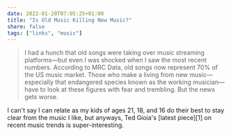 ```yaml
---
date: 2022-01-20T07:05:25+01:00
title: "Is Old Music Killing New Music?"
share: false
tags: ["links", "music"]
---
```

> I had a hunch that old songs were taking over music streaming platforms—but
> even I was shocked when I saw the most recent numbers. According to MRC Data,
> old songs now represent 70% of the US music market. Those who make a living
> from new music—especially that endangered species known as the working
> musician—have to look at these figures with fear and trembling. But the news
> gets worse.

I can't say I can relate as my kids of ages 21, 18, and 16 do their best to
stay clear from the music I like, but anyways, Ted Gioia's [latest piece][1] on
recent music trends is super-interesting.

